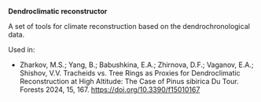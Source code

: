 **Dendroclimatic reconstructor**

A set of tools for climate reconstruction based on the dendrochronological data.

Used in:

* Zharkov, M.S.; Yang, B.; Babushkina, E.A.; Zhirnova, D.F.; Vaganov, E.A.; Shishov, V.V. Tracheids vs. Tree Rings as Proxies for Dendroclimatic Reconstruction at High Altitude: The Case of Pinus sibirica Du Tour. Forests 2024, 15, 167. https://doi.org/10.3390/f15010167 
